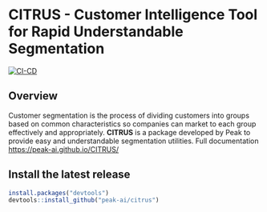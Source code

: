 # CITRUS - Customer Intelligence Tool for Rapid Understandable Segmentation

[![CI-CD](https://github.com/peak-ai/CITRUS/actions/workflows/r_new.yml/badge.svg?branch=workflow-test)](https://github.com/peak-ai/CITRUS/actions/workflows/r_new.yml)
## Overview  

Customer segmentation is the process of dividing customers into groups based on common characteristics so companies can market to each group effectively and appropriately. **CITRUS** is a package developed by Peak to provide easy and understandable segmentation utilities. Full documentation <https://peak-ai.github.io/CITRUS/> 


## Install the latest release

```r
install.packages("devtools")
devtools::install_github("peak-ai/citrus")
```


